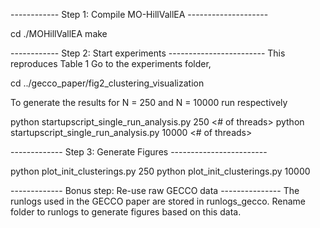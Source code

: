 ------------ Step 1: Compile MO-HillVallEA --------------------

cd ./MOHillVallEA
make

------------ Step 2: Start experiments ------------------------
This reproduces Table 1 Go to the experiments folder,

cd ../gecco_paper/fig2_clustering_visualization

To generate the results for N = 250 and N = 10000 run respectively

python startupscript_single_run_analysis.py 250 <# of threads>
python startupscript_single_run_analysis.py 10000 <# of threads>


------------- Step 3: Generate Figures ------------------------

python plot_init_clusterings.py 250
python plot_init_clusterings.py 10000 

------------- Bonus step: Re-use raw GECCO data ---------------
The runlogs used in the GECCO paper are stored in runlogs_gecco. Rename folder to runlogs to generate figures based on this data.

